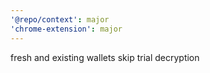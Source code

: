 ```yaml
---
'@repo/context': major
'chrome-extension': major
---
```


fresh and existing wallets skip trial decryption
